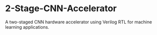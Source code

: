 # 2-Stage-CNN-Accelerator
A two-staged CNN hardware accelerator using Verilog RTL for machine learning applications.

